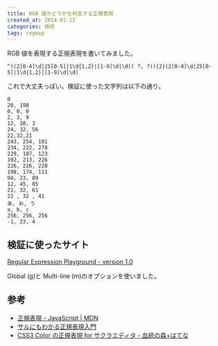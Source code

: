```yaml
---
title: RGB 値かどうかを判定する正規表現
created_at: 2014-01-12
categories: 技術
tags: regexp
---
```


RGB 値を表現する正規表現を書いてみました。

```
^((2[0-4]\d|25[0-5]|1\d{1,2}|[1-9]\d|\d)( ?, ?)){2}(2[0-4]\d|25[0-5]|1\d{1,2}|[1-9]\d|\d)
```

これで大丈夫っぽい。検証に使った文字列は以下の通り。

```
0
20, 198
0, 0, 0
2, 3, 9
12, 10, 3
24, 32, 56
22,32,21
243, 254, 101
234, 222, 278
229, 187, 123
192, 213, 226
226, 226, 228
198, 174, 111
94, 23, 89
12, 45, 85
21, 32, 61
22 , 32 , 41
あ, お, う
a, b, c
256, 256, 256
-1, 23, 4
```

## 検証に使ったサイト

[Regular Expression Playground - version 1.0](http://burkeware.com/software/regex_playground.html)

Global (g)と Multi-line (m)のオプションを使いました。

## 参考

- [正規表現 - JavaScript | MDN](https://developer.mozilla.org/ja/docs/Web/JavaScript/Guide/Regular_Expressions)
- [サルにもわかる正規表現入門](http://www.mnet.ne.jp/~nakama/)
- [CSS3 Color の正規表現 for サクラエディタ - 血統の森+はてな](http://d.hatena.ne.jp/momdo/20111123/p1)
